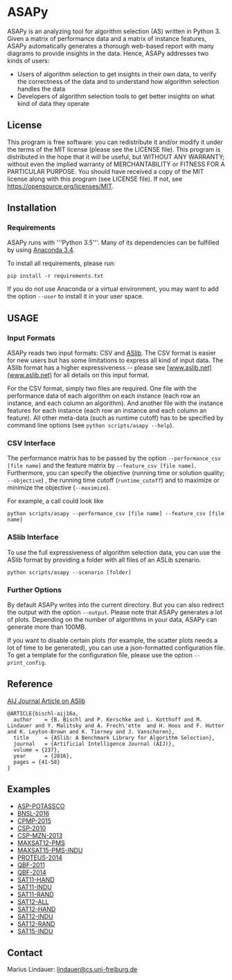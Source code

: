 # ASAPy

ASAPy is an analyzing tool for algorithm selection (AS) written in Python 3.
Given a matrix of performance data and a matrix of instance features,
ASAPy automatically generates a thorough web-based report with many diagrams to provide insights in the data.
Hence, ASAPy addresses two kinds of users:

* Users of algorithm selection to get insights in their own data, to verify the correctness of the data and to understand how algorithm selection handles the data
* Developers of algorithm selection tools to get better insights on what kind of data they operate

## License

This program is free software: you can redistribute it and/or modify it under the terms of the MIT license (please see the LICENSE file).
This program is distributed in the hope that it will be useful, but WITHOUT ANY WARRANTY; without even the implied warranty of MERCHANTABILITY or FITNESS FOR A PARTICULAR PURPOSE.
You should have received a copy of the MIT license along with this program (see LICENSE file). If not, see https://opensource.org/licenses/MIT.

## Installation

### Requirements

ASAPy runs with '''Python 3.5'''.
Many of its dependencies can be fulfilled by using [Anaconda 3.4](https://www.continuum.io/).  

To install all requirements, please run:

`pip install -r requirements.txt`

If you do not use Anaconda or a virtual environment, you may want to add the option `--user` to install it in your user space.

## USAGE

### Input Formats 

ASAPy reads two input formats: CSV and [ASlib](www.aslib.net).
The CSV format is easier for new users but has some limitations to express all kind of input data.
The ASlib format has a higher expressiveness -- please see [www.aslib.net](www.aslib.net) for all details on this input format.

For the CSV format, simply two files are required.
One file with the performance data of each algorithm on each instance (each row an instance, and each column an algorithm).
And another file with the instance features for each instance (each row an instance and each column an feature).
All other meta-data (such as runtime cutoff) has to be specified by command line options (see `python scripts/asapy --help`).

### CSV Interface

The performance matrix has to be passed by the option `--performance_csv [file name]` and the feature matrix by `--feature_csv [file name]`.
Furthermore, you can specify the objective (running time or solution quality; `--objective`) , the running time cutoff (`runtime_cutoff`) and to maximize or minimize the objective (`--maximize`).

For example, a call could look like

`python scripts/asapy --performance_csv [file name] --feature_csv [file name]`

### ASlib Interface

To use the full expressiveness of algorithm selection data, you can use the ASlib format by providing a folder with all files of an ASLib szenario.

`python scripts/asapy --scenario [folder]`

### Further Options

By default ASAPy writes into the current directory. But you can also redirect the output with the option `--output`. Please note that ASAPy generates a lot of plots. Depending on the number of algorithms in your data, ASAPy can generate more than 100MB.

If you want to disable certain plots (for example, the scatter plots needs a lot of time to be generated), 
you can use a json-formatted configuration file. To get a template for the configuration file, please use the option `--print_config`.

## Reference

[AIJ Journal Article on ASlib](https://arxiv.org/abs/1506.02465)

```
@ARTICLE{bischl-aij16a,
  author    = {B. Bischl and P. Kerschke and L. Kotthoff and M. Lindauer and Y. Malitsky and A. Frech\'ette  and H. Hoos and F. Hutter and K. Leyton-Brown and K. Tierney and J. Vanschoren},
  title     = {ASlib: A Benchmark Library for Algorithm Selection},
  journal   = {Artificial Intelligence Journal (AIJ)},
  volume = {237},
  year      = {2016},
  pages = {41-58}
}
```

## Examples

* [ASP-POTASSCO](http://aad.informatik.uni-freiburg.de/~lindauer/asapy/ASP-POTASSCO/report.html)
* [BNSL-2016](http://aad.informatik.uni-freiburg.de/~lindauer/asapy/BNSL-2016/report.html)
* [CPMP-2015](http://aad.informatik.uni-freiburg.de/~lindauer/asapy/CPMP-2015/report.html)
* [CSP-2010](http://aad.informatik.uni-freiburg.de/~lindauer/asapy/CSP-2010/report.html)
* [CSP-MZN-2013](http://aad.informatik.uni-freiburg.de/~lindauer/asapy/CSP-MZN-2013/report.html)
* [MAXSAT12-PMS](http://aad.informatik.uni-freiburg.de/~lindauer/asapy/MAXSAT12-PMS/report.html)
* [MAXSAT15-PMS-INDU](http://aad.informatik.uni-freiburg.de/~lindauer/asapy/MAXSAT15-PMS-INDU/report.html)
* [PROTEUS-2014](http://aad.informatik.uni-freiburg.de/~lindauer/asapy/PROTEUS-2014/report.html)
* [QBF-2011](http://aad.informatik.uni-freiburg.de/~lindauer/asapy/QBF-2011/report.html)
* [QBF-2014](http://aad.informatik.uni-freiburg.de/~lindauer/asapy/QBF-2014/report.html)
* [SAT11-HAND](http://aad.informatik.uni-freiburg.de/~lindauer/asapy/SAT11-HAND/report.html)
* [SAT11-INDU](http://aad.informatik.uni-freiburg.de/~lindauer/asapy/SAT11-INDU/report.html)
* [SAT11-RAND](http://aad.informatik.uni-freiburg.de/~lindauer/asapy/SAT11-RAND/report.html)
* [SAT12-ALL](http://aad.informatik.uni-freiburg.de/~lindauer/asapy/SAT12-ALL/report.html)
* [SAT12-HAND](http://aad.informatik.uni-freiburg.de/~lindauer/asapy/SAT12-HAND/report.html)
* [SAT12-INDU](http://aad.informatik.uni-freiburg.de/~lindauer/asapy/SAT12-INDU/report.html)
* [SAT12-RAND](http://aad.informatik.uni-freiburg.de/~lindauer/asapy/SAT12-RAND/report.html)
* [SAT15-INDU](http://aad.informatik.uni-freiburg.de/~lindauer/asapy/SAT15-INDU/report.html)

## Contact

Marius Lindauer: lindauer@cs.uni-freiburg.de


  




 
